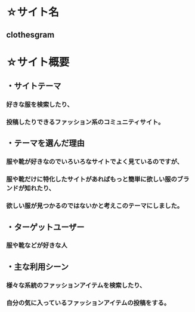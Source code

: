 
# ☆サイト名   
## clothesgram  

# ☆サイト概要    
## ・サイトテーマ  
### 好きな服を検索したり、  
### 投稿したりできるファッション系のコミュニティサイト。 

## ・テーマを選んだ理由    
### 服や靴が好きなのでいろいろなサイトでよく見ているのですが、    
### 服や靴だけに特化したサイトがあればもっと簡単に欲しい服のブランドが知れたり、  
### 欲しい服が見つかるのではないかと考えこのテーマにしました。  

## ・ターゲットユーザー  
### 服や靴などが好きな人   

## ・主な利用シーン  
### 様々な系統のファッションアイテムを検索したり、   
### 自分の気に入っているファッションアイテムの投稿をする。  

